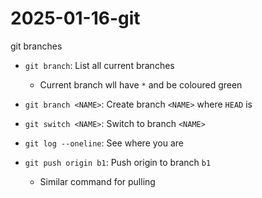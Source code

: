 # 2025-01-16-git
git branches 
- `git branch`: List all current branches 
    - Current branch wll have `*` and be coloured green
- `git branch <NAME>`: Create branch `<NAME>` where `HEAD` is
- `git switch <NAME>`: Switch to branch `<NAME>`
- `git log --oneline`: See where you are

- `git push origin b1`: Push origin to branch `b1`
    - Similar command for pulling
